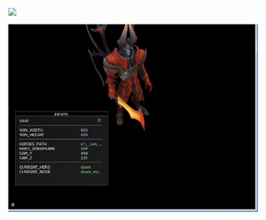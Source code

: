![](https://raw.github.com/vinjn/Cinder-portfolio/master/_cinder_app/glTF-loader/doc/doom.jpg)

![](doc/doom.jpg)